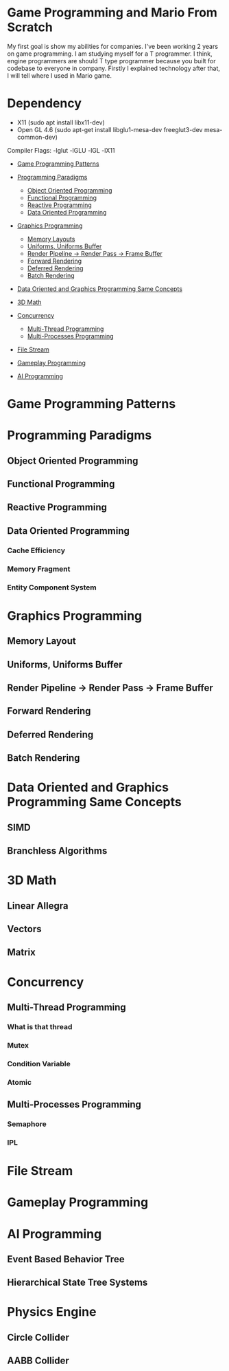 # Game Programming and Mario From Scratch

My first goal is show my abilities for companies. I've been working 2 years on game programming. I am studying myself for a T programmer. I think, engine programmers are should T type programmer because you built for codebase to everyone in company. Firstly I explained technology after that, I will tell where I used in Mario game.

# Dependency
- X11 (sudo apt install libx11-dev)
- Open GL 4.6 (sudo apt-get install libglu1-mesa-dev freeglut3-dev mesa-common-dev)

Compiler Flags: -lglut -lGLU -lGL -lX11

- [Game Programming Patterns](#game-programming-patterns)

- [Programming Paradigms](#programming-paradigms)
    - [Object Oriented Programming](#object-oriented-programming)
    - [Functional Programming](#functional-programming)
    - [Reactive Programming](#reactive-programming)
    - [Data Oriented Programming](#data-oriented-programming)

- [Graphics Programming](#graphics-programming)
    - [Memory Layouts](#memory-layout)
    - [Uniforms, Uniforms Buffer](#uniforms-uniforms-buffer)
    - [Render Pipeline -> Render Pass -> Frame Buffer](#render-pipeline---render-pass---frame-buffer)
    - [Forward Rendering](#forward-rendering)
    - [Deferred Rendering](#deferred-rendering)
    - [Batch Rendering](#batch-rendering)

- [Data Oriented and Graphics Programming Same Concepts](#data-oriented-and-graphics-programming-same-concepts)

- [3D Math](#3d-math)

- [Concurrency](#concurrency)
    - [Multi-Thread Programming](#multi-thread-programming)
    - [Multi-Processes Programming](#multi-processes-programming)

- [File Stream](#file-stream)

- [Gameplay Programming](#gameplay-programming)

- [AI Programming](#ai-programming)

# Game Programming Patterns

# Programming Paradigms

## Object Oriented Programming

## Functional Programming

## Reactive Programming

## Data Oriented Programming
### Cache Efficiency

### Memory Fragment
### Entity Component System

# Graphics Programming
## Memory Layout
## Uniforms, Uniforms Buffer
## Render Pipeline -> Render Pass -> Frame Buffer
## Forward Rendering
## Deferred Rendering
## Batch Rendering

# Data Oriented and Graphics Programming Same Concepts
## SIMD
## Branchless Algorithms

# 3D Math
## Linear Allegra
## Vectors
## Matrix

# Concurrency

## Multi-Thread Programming
### What is that thread
### Mutex
### Condition Variable
### Atomic

## Multi-Processes Programming
### Semaphore
### IPL

# File Stream

# Gameplay Programming

# AI Programming
## Event Based Behavior Tree
## Hierarchical State Tree Systems

# Physics Engine
## Circle Collider
## AABB Collider
